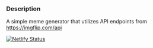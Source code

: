 ### Description
A simple meme generator that utilizes API endpoints from https://imgflip.com/api

[![Netlify Status](https://api.netlify.com/api/v1/badges/23433c30-28c0-430a-ad3a-ace88170616f/deploy-status)](https://app.netlify.com/sites/laughing-lamarr-1ace5c)
